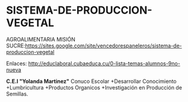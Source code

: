 # SISTEMA-DE-PRODUCCION-VEGETAL
AGROALIMENTARIA MISIÓN SUCRE:https://sites.google.com/site/vencedorespaneleros/sistema-de-produccion-vegetal

Enlaces:
http://educlaboral.cubaeduca.cu/0-lista-temas-alumnos-9no-nueva

 **C.E.I "Yolanda Martinez"** Conuco Escolar
+Desarrollar Conocimiento
+Lumbricultura
+Productos Organicos
+Investigación en Producción de Semillas.
